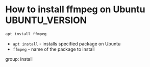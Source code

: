 # How to install ffmpeg on Ubuntu UBUNTU_VERSION

```bash
apt install ffmpeg
```

- `apt install` - installs specified package on Ubuntu
- `ffmpeg` - name of the package to install

group: install


